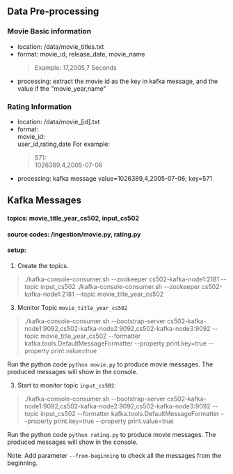 ## Data Pre-processing

### Movie Basic information

* location: /data/movie_titles.txt
* format: movie_id, release_date, movie_name
  > Example: 17,2005,7 Seconds
* processing: extract the movie id as the key in kafka message, and the value if the "movie_year,name"

### Rating Information

* location: /data/movie_[id].txt
* format:  
  movie_id:  
  user_id,rating,date
  For example:
  >571:  
  1026389,4,2005-07-06
* processing: kafka message value=1026389,4,2005-07-06; key=571

## Kafka Messages

#### topics: movie_title_year_cs502, input_cs502
#### source codes: /ingestion/movie.py, rating.py
#### setup:

1. Create the topics.

> ./kafka-console-consumer.sh --zookeeper cs502-kafka-node1:2181 --topic input_cs502
> ./kafka-console-consumer.sh --zookeeper cs502-kafka-node1:2181 --topic movie_title_year_cs502


3. Monitor Topic `movie_title_year_cs502`

> ./kafka-console-consumer.sh --bootstrap-server cs502-kafka-node1:9092,cs502-kafka-node2:9092,cs502-kafka-node3:9092 --topic movie_title_year_cs502 --formatter kafka.tools.DefaultMessageFormatter --property print.key=true --property print.value=true

Run the python code `python movie.py` to produce movie messages. The produced messages will show in the console.

3. Start to monitor topic `input_cs502`:

> ./kafka-console-consumer.sh --bootstrap-server cs502-kafka-node1:9092,cs502-kafka-node2:9092,cs502-kafka-node3:9092 --topic input_cs502 --formatter kafka.tools.DefaultMessageFormatter --property print.key=true --property print.value=true

Run the python code `python rating.py` to produce movie messages. The produced messages will show in the console.

Note: Add parameter `--from-beginning` to check all the messages from the beginning.
